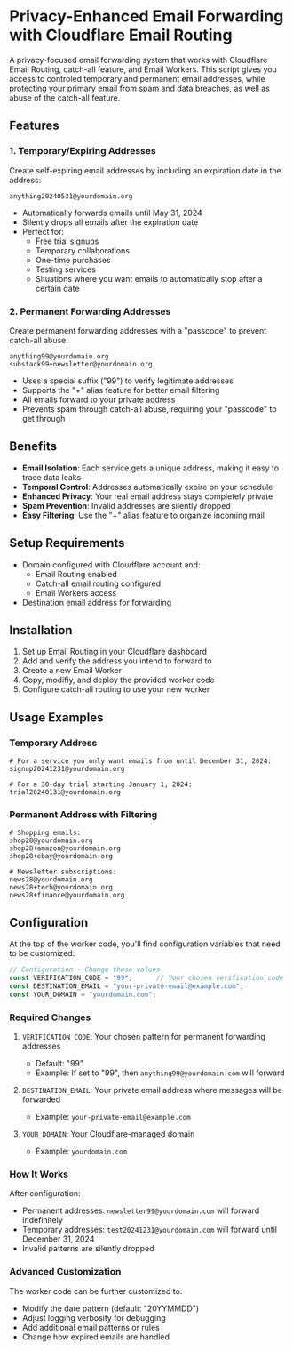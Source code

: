 # Privacy-Enhanced Email Forwarding with Cloudflare Email Routing

A privacy-focused email forwarding system that works with Cloudflare Email Routing, catch-all feature, and Email Workers. This script gives you access to controled temporary and permanent email addresses, while protecting your primary email from spam and data breaches, as well as abuse of the catch-all feature.

## Features

### 1. Temporary/Expiring Addresses

Create self-expiring email addresses by including an expiration date in the address:

```
anything20240531@yourdomain.org
```

- Automatically forwards emails until May 31, 2024
- Silently drops all emails after the expiration date
- Perfect for:
  - Free trial signups
  - Temporary collaborations
  - One-time purchases
  - Testing services
  - Situations where you want emails to automatically stop after a certain date

### 2. Permanent Forwarding Addresses

Create permanent forwarding addresses with a "passcode" to prevent catch-all abuse:

```
anything99@yourdomain.org
substack99+newsletter@yourdomain.org
```

- Uses a special suffix ("99") to verify legitimate addresses
- Supports the "+" alias feature for better email filtering
- All emails forward to your private address
- Prevents spam through catch-all abuse, requiring your "passcode" to get through

## Benefits

- **Email Isolation**: Each service gets a unique address, making it easy to trace data leaks
- **Temporal Control**: Addresses automatically expire on your schedule
- **Enhanced Privacy**: Your real email address stays completely private
- **Spam Prevention**: Invalid addresses are silently dropped
- **Easy Filtering**: Use the "+" alias feature to organize incoming mail

## Setup Requirements

- Domain configured with Cloudflare account and:
  - Email Routing enabled
  - Catch-all email routing configured
  - Email Workers access
- Destination email address for forwarding

## Installation

1. Set up Email Routing in your Cloudflare dashboard
2. Add and verify the address you intend to forward to
3. Create a new Email Worker
4. Copy, modifiy, and deploy the provided worker code
5. Configure catch-all routing to use your new worker

## Usage Examples

### Temporary Address
```
# For a service you only want emails from until December 31, 2024:
signup20241231@yourdomain.org

# For a 30-day trial starting January 1, 2024:
trial20240131@yourdomain.org
```

### Permanent Address with Filtering
```
# Shopping emails:
shop28@yourdomain.org
shop28+amazon@yourdomain.org
shop28+ebay@yourdomain.org

# Newsletter subscriptions:
news28@yourdomain.org
news28+tech@yourdomain.org
news28+finance@yourdomain.org
```

## Configuration

At the top of the worker code, you'll find configuration variables that need to be customized:

```javascript
// Configuration - Change these values
const VERIFICATION_CODE = "99";      // Your chosen verification code
const DESTINATION_EMAIL = "your-private-email@example.com";
const YOUR_DOMAIN = "yourdomain.com";
```

### Required Changes

1. `VERIFICATION_CODE`: Your chosen pattern for permanent forwarding addresses
   - Default: "99"
   - Example: If set to "99", then `anything99@yourdomain.com` will forward

2. `DESTINATION_EMAIL`: Your private email address where messages will be forwarded
   - Example: `your-private-email@example.com`

3. `YOUR_DOMAIN`: Your Cloudflare-managed domain
   - Example: `yourdomain.com`

### How It Works

After configuration:
- Permanent addresses: `newsletter99@yourdomain.com` will forward indefinitely
- Temporary addresses: `test20241231@yourdomain.com` will forward until December 31, 2024
- Invalid patterns are silently dropped

### Advanced Customization

The worker code can be further customized to:
- Modify the date pattern (default: "20YYMMDD")
- Adjust logging verbosity for debugging
- Add additional email patterns or rules
- Change how expired emails are handled
